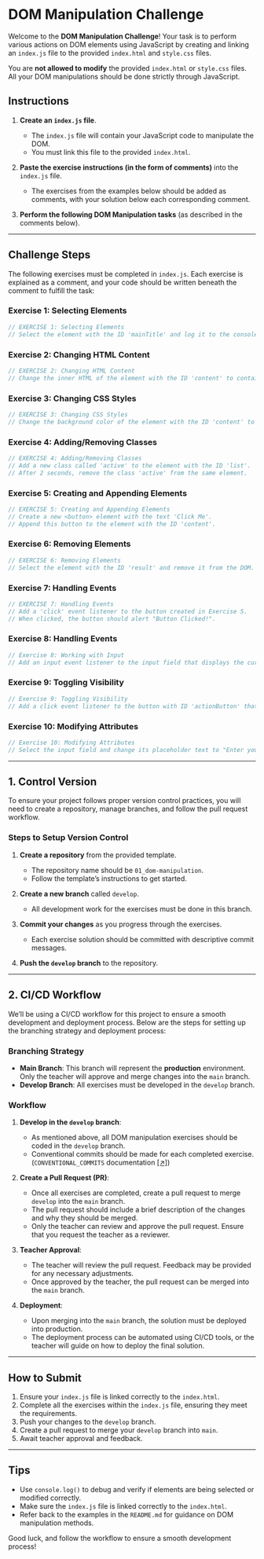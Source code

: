 # DOM Manipulation Challenge

Welcome to the **DOM Manipulation Challenge**! Your task is to perform various actions on DOM elements using JavaScript by creating and linking an `index.js` file to the provided `index.html` and `style.css` files.

You are **not allowed to modify** the provided `index.html` or `style.css` files. All your DOM manipulations should be done strictly through JavaScript.

## Instructions

1. **Create an `index.js` file**.

   - The `index.js` file will contain your JavaScript code to manipulate the DOM.
   - You must link this file to the provided `index.html`.

2. **Paste the exercise instructions (in the form of comments)** into the `index.js` file.

   - The exercises from the examples below should be added as comments, with your solution below each corresponding comment.

3. **Perform the following DOM Manipulation tasks** (as described in the comments below).

---

## Challenge Steps

The following exercises must be completed in `index.js`. Each exercise is explained as a comment, and your code should be written beneath the comment to fulfill the task:

### Exercise 1: Selecting Elements

```js
// EXERCISE 1: Selecting Elements
// Select the element with the ID 'mainTitle' and log it to the console.
```

### Exercise 2: Changing HTML Content

```js
// EXERCISE 2: Changing HTML Content
// Change the inner HTML of the element with the ID 'content' to contain a <p> tag with the text "Updated Content".
```

### Exercise 3: Changing CSS Styles

```js
// EXERCISE 3: Changing CSS Styles
// Change the background color of the element with the ID 'content' to 'lightgreen'.
```

### Exercise 4: Adding/Removing Classes

```js
// EXERCISE 4: Adding/Removing Classes
// Add a new class called 'active' to the element with the ID 'list'.
// After 2 seconds, remove the class 'active' from the same element.
```

### Exercise 5: Creating and Appending Elements

```js
// EXERCISE 5: Creating and Appending Elements
// Create a new <button> element with the text 'Click Me'.
// Append this button to the element with the ID 'content'.
```

### Exercise 6: Removing Elements

```js
// EXERCISE 6: Removing Elements
// Select the element with the ID 'result' and remove it from the DOM.
```

### Exercise 7: Handling Events

```js
// EXERCISE 7: Handling Events
// Add a 'click' event listener to the button created in Exercise 5.
// When clicked, the button should alert "Button Clicked!".
```

### Exercise 8: Handling Events

```js
// Exercise 8: Working with Input
// Add an input event listener to the input field that displays the current input value in the result div.
```

### Exercise 9: Toggling Visibility

```js
// Exercise 9: Toggling Visibility
// Add a click event listener to the button with ID 'actionButton' that toggles the visibility of the content div.
```

### Exercise 10: Modifying Attributes

```js
// Exercise 10: Modifying Attributes
// Select the input field and change its placeholder text to "Enter your name".
```

---

## 1. Control Version

To ensure your project follows proper version control practices, you will need to create a repository, manage branches, and follow the pull request workflow.

### Steps to Setup Version Control

1. **Create a repository** from the provided template.

   - The repository name should be `01_dom-manipulation`.
   - Follow the template’s instructions to get started.

2. **Create a new branch** called `develop`.

   - All development work for the exercises must be done in this branch.

3. **Commit your changes** as you progress through the exercises.

   - Each exercise solution should be committed with descriptive commit messages.

4. **Push the `develop` branch** to the repository.

---

## 2. CI/CD Workflow

We’ll be using a CI/CD workflow for this project to ensure a smooth development and deployment process. Below are the steps for setting up the branching strategy and deployment process:

### Branching Strategy

- **Main Branch**: This branch will represent the **production** environment. Only the teacher will approve and merge changes into the `main` branch.
- **Develop Branch**: All exercises must be developed in the `develop` branch.

### Workflow

1. **Develop in the `develop` branch**:

   - As mentioned above, all DOM manipulation exercises should be coded in the `develop` branch.
   - Conventional commits should be made for each completed exercise. (`CONVENTIONAL_COMMITS` documentation [[↗]](./CONVENTIONAL_COMMITS.md))

2. **Create a Pull Request (PR)**:

   - Once all exercises are completed, create a pull request to merge `develop` into the `main` branch.
   - The pull request should include a brief description of the changes and why they should be merged.
   - Only the teacher can review and approve the pull request. Ensure that you request the teacher as a reviewer.

3. **Teacher Approval**:

   - The teacher will review the pull request. Feedback may be provided for any necessary adjustments.
   - Once approved by the teacher, the pull request can be merged into the `main` branch.

4. **Deployment**:
   - Upon merging into the `main` branch, the solution must be deployed into production.
   - The deployment process can be automated using CI/CD tools, or the teacher will guide on how to deploy the final solution.

---

## How to Submit

1. Ensure your `index.js` file is linked correctly to the `index.html`.
2. Complete all the exercises within the `index.js` file, ensuring they meet the requirements.
3. Push your changes to the `develop` branch.
4. Create a pull request to merge your `develop` branch into `main`.
5. Await teacher approval and feedback.

---

## Tips

- Use `console.log()` to debug and verify if elements are being selected or modified correctly.
- Make sure the `index.js` file is linked correctly to the `index.html`.
- Refer back to the examples in the `README.md` for guidance on DOM manipulation methods.

Good luck, and follow the workflow to ensure a smooth development process!
